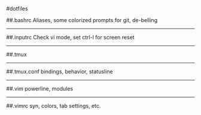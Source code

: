 #dotfiles

##.bashrc
Aliases, some colorized prompts for git, de-belling

----
##.inputrc
Check vi mode, set ctrl-l for screen reset

----
##.tmux


----
##.tmux.conf
bindings, behavior, statusline

----
##.vim
powerline, modules

----
##.vimrc
syn, colors, tab settings, etc.
